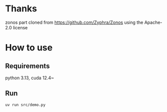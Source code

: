 # Thanks
zonos part cloned from https://github.com/Zyphra/Zonos using the Apache-2.0 license

# How to use
## Requirements
python 3.13, cuda 12.4~
## Run
```sh
uv run src/demo.py
```